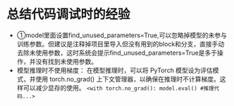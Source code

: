 # 总结代码调试时的经验
* ①model里面设置find_unused_parameters=True,可以忽略掉模型的未参与训练参数。但建议是注释掉项目里导入但没有用到的block和分支，直接手动去除未使用参数，这时系统会提示find_unused_parameters=True是多于操作，并没有找到未使用参数。
* 模型推理时不使用梯度： 在模型推理时，可以将 PyTorch 模型设为评估模式，并使用 torch.no_grad() 上下文管理器，以确保在推理时不计算梯度。这样可以减少显存的使用。
 `<with torch.no_grad():
    model.eval()
    #推理代码...>`


